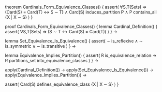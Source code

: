 theorem Cardinals_Form_Equivalence_Classes() {
  assert(
    ∀S,T(Sets) ⇒ (Card(S) = Card(T) ↔ S ∼ T) ∧
    Card(S) induces_partition P ∧
    P contains_all {X | X ∼ S}
  )
}

proof Cardinals_Form_Equivalence_Classes() {
  lemma Cardinal_Definition() {
    assert(
      ∀S,T(Sets) ⇒ (S ∼ T ↔ Card(S) = Card(T))
    )
  } →
  
  lemma Set_Equivalence_Is_Equivalence() {
    assert(
      ∼ is_reflexive ∧
      ∼ is_symmetric ∧
      ∼ is_transitive
    )
  } →
  
  lemma Equivalence_Implies_Partition() {
    assert(
      R is_equivalence_relation →
      R partitions_set into_equivalence_classes
    )
  } →
  
  apply(Cardinal_Definition()) →
  apply(Set_Equivalence_Is_Equivalence()) →
  apply(Equivalence_Implies_Partition()) →
  
  assert(
    Card(S) defines_equivalence_class {X | X ∼ S}
  )
}